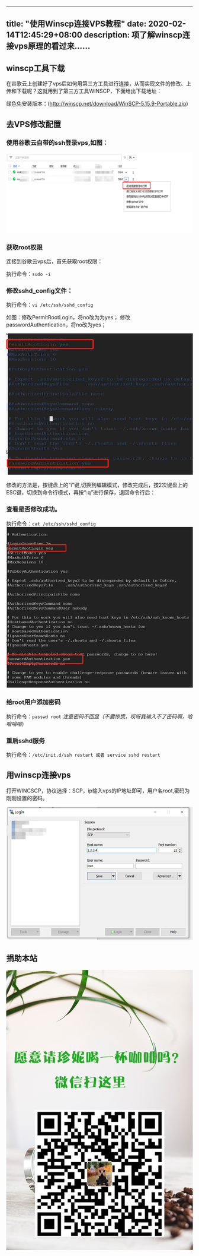
---
title: "使用Winscp连接VPS教程"
date: 2020-02-14T12:45:29+08:00
description: 项了解winscp连接vps原理的看过来……
---


## winscp工具下载

 在谷歌云上创建好了vps后如何用第三方工具进行连接，从而实现文件的修改、上传和下载呢？这就用到了第三方工具WINSCP，下面给出下载地址：

绿色免安装版本：(http://winscp.net/download/WinSCP-5.15.9-Portable.zip)



## 去VPS修改配置


### 使用谷歌云自带的ssh登录vps,如图：
![谷歌云自带ssh](https://github.com/JeannieStudio/jeanniestudio.images/blob/master/%E8%B0%B7%E6%AD%8C%E4%BA%91%E8%87%AA%E5%B8%A6ssh.png?raw=true)



### 获取root权限
连接到谷歌云vps后，首先获取root权限：

执行命令：`sudo -i`

### 修改sshd_config文件：


执行命令：`vi /etc/ssh/sshd_config`

如图：修改PermitRootLogin，将no改为为yes；
修改passwordAuthentication，将no改为yes；

![改动这2处](https://github.com/JeannieStudio/jeanniestudio.images/blob/master/%E6%94%B9%E5%8A%A8%E8%BF%992%E5%A4%84.png?raw=true)

修改的方法是，按键盘上的“i”键,切换到编辑模式，修改完成后，按2次键盘上的ESC键，切换到命令行模式，再按“:q”进行保存，退回命令行后：


### 查看是否修改成功。
执行命令：`cat /etc/ssh/sshd_config`
![修改成功](https://github.com/JeannieStudio/jeanniestudio.images/blob/master/%E4%BF%AE%E6%94%B9%E6%88%90%E5%8A%9F.png?raw=true)


### 给root用户添加密码

执行命令：`passwd root`
*注意密码不回显（不要惊慌，哎呀我输入不了密码啊，哈哈哈哈*）


### 重启sshd服务


执行命令：`/etc/init.d/ssh restart 或者 service sshd restart`



## 用winscp连接vps


打开WINCSCP，协议选择：SCP，ip输入vps的IP地址即可，用户名root,密码为刚刚设置的密码。

![连接vps](https://github.com/JeannieStudio/jeanniestudio.images/blob/master/%E8%BF%9E%E6%8E%A5vps.png?raw=true)

## 捐助本站

![二维码](https://github.com/JeannieStudio/jeanniestudio.images/blob/master/%E6%8D%90%E5%8A%A92.png?raw=true)

